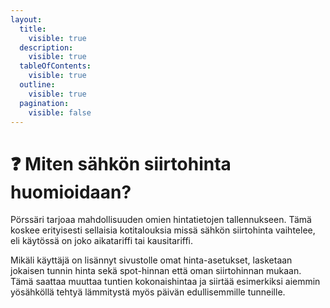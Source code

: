 ```yaml
---
layout:
  title:
    visible: true
  description:
    visible: true
  tableOfContents:
    visible: true
  outline:
    visible: true
  pagination:
    visible: false
---
```


# ❓ Miten sähkön siirtohinta huomioidaan?

Pörssäri tarjoaa mahdollisuuden omien hintatietojen tallennukseen. Tämä koskee erityisesti sellaisia kotitalouksia missä sähkön siirtohinta vaihtelee, eli käytössä on joko aikatariffi tai kausitariffi. 

Mikäli käyttäjä on lisännyt sivustolle omat hinta-asetukset, lasketaan jokaisen tunnin hinta sekä spot-hinnan että oman siirtohinnan mukaan. Tämä saattaa muuttaa tuntien kokonaishintaa ja siirtää esimerkiksi aiemmin yösähköllä tehtyä lämmitystä myös päivän edullisemmille tunneille.
